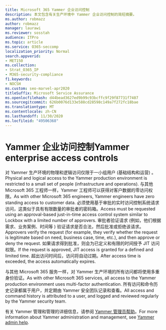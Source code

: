 ```yaml
---
title: Microsoft 365 Yammer 企业访问控制
description: 本文包含有关生产环境中 Yammer 企业访问控制的简短摘要。
ms.author: robmazz
author: robmazz
manager: laurawi
ms.reviewer: sosstah
audience: ITPro
ms.topic: article
ms.service: O365-seccomp
localization_priority: Normal
search.appverid:
- MET150
ms.collection:
- Strat_O365_IP
- M365-security-compliance
f1.keywords:
- NOCSH
ms.custom: seo-marvel-apr2020
titleSuffix: Microsoft Service Assurance
ms.openlocfilehash: d44bead3627ed9b99c93bcffc9f29f87731f7407
ms.sourcegitcommit: 626b0076d133e588cd28598c149a7f272fc18bae
ms.translationtype: MT
ms.contentlocale: zh-CN
ms.lasthandoff: 11/30/2020
ms.locfileid: "49506368"
---
```

# <a name="yammer-enterprise-access-controls"></a><span data-ttu-id="5b795-103">Yammer 企业访问控制</span><span class="sxs-lookup"><span data-stu-id="5b795-103">Yammer enterprise access controls</span></span> 

<span data-ttu-id="5b795-104">对 Yammer 生产环境的物理和逻辑访问仅限于一小组用户 (基础结构和运营) 。</span><span class="sxs-lookup"><span data-stu-id="5b795-104">Physical and logical access to the Yammer production environment is restricted to a small set of people (infrastructure and operations).</span></span> <span data-ttu-id="5b795-105">与其他 Microsoft 365 工程师一样，Yammer 工程师可以获得对客户数据的零访问权限。</span><span class="sxs-lookup"><span data-stu-id="5b795-105">As with other Microsoft 365 engineers, Yammer engineers have zero standing access to customer data.</span></span> <span data-ttu-id="5b795-106">必须使用基于审批的实时访问控制系统请求访问，这类似于具有有限数量的审批者的密码箱。</span><span class="sxs-lookup"><span data-stu-id="5b795-106">Access must be requested using an approval-based just-in-time access control system similar to Lockbox with a limited number of approvers.</span></span> <span data-ttu-id="5b795-107">审批者验证请求 (例如，他们根据需求、业务案例、时间等 ) 验证请求是否合法，然后批准或拒绝该请求。</span><span class="sxs-lookup"><span data-stu-id="5b795-107">Approvers verify the request (for example, they verify whether the request is legitimate based on need, business case, time, etc.), and then approve or deny the request.</span></span> <span data-ttu-id="5b795-108">如果请求得到批准，则会为已定义和有限的时间授予 JIT 访问权限。</span><span class="sxs-lookup"><span data-stu-id="5b795-108">If the request is approved, JIT access is granted for a defined and limited time.</span></span> <span data-ttu-id="5b795-109">超出访问时间后，访问将自动过期。</span><span class="sxs-lookup"><span data-stu-id="5b795-109">After access time is exceeded, the access automatically expires.</span></span>

<span data-ttu-id="5b795-110">与其他 Microsoft 365 服务一样，对 Yammer 生产环境的所有访问都将使用多重身份验证。</span><span class="sxs-lookup"><span data-stu-id="5b795-110">As with other Microsoft 365 services, all access to the Yammer production environment uses multi-factor authentication.</span></span> <span data-ttu-id="5b795-111">所有访问和命令历史记录都属于用户，并定期由 Yammer 安全团队记录和查看。</span><span class="sxs-lookup"><span data-stu-id="5b795-111">All access and command history is attributed to a user, and logged and reviewed regularly by the Yammer security team.</span></span>

<span data-ttu-id="5b795-112">有关 Yammer 管理和管理的详细信息，请参阅 [Yammer 管理员帮助](https://docs.microsoft.com/yammer/yammer-landing-page)。</span><span class="sxs-lookup"><span data-stu-id="5b795-112">For more information about Yammer administration and management, see [Yammer admin help](https://docs.microsoft.com/yammer/yammer-landing-page).</span></span>